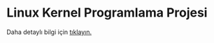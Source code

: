 # Linux Kernel Programlama Projesi

Daha detaylı bilgi için [tıklayın.](https://medium.com/@bilgehanbiricik/orange-pi-pcde-linux-kernel-%C3%BCzeri%CC%87nde-dht11-isi-sens%C3%B6r%C3%BC-i%CC%87le-rgb-led-yakma-5c9da894c579)
